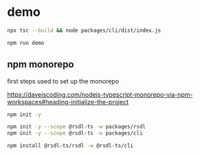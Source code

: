 # demo

```bash
npx tsc --build && node packages/cli/dist/index.js
```

```bash
npm run demo
```

## npm monorepo

first steps used to set up the monorepo

https://daveiscoding.com/nodejs-typescript-monorepo-via-npm-workspaces#heading-initialize-the-project

```bash
npm init -y

npm init -y --scope @rsdl-ts -w packages/rsdl
npm init -y --scope @rsdl-ts -w packages/cli

npm install @rsdl-ts/rsdl -w @rsdl-ts/cli
```
